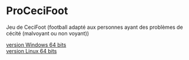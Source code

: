 # ProCeciFoot

Jeu de CeciFoot (football adapté aux personnes ayant des problèmes de cécité (malvoyant ou non voyant))  
  
[version Windows 64 bits](https://dl.orangedox.com/ProBlindsSoccerWindows)   
[version Linux 64 bits](https://dl.orangedox.com/ProBlindsSoccerLinux)   
